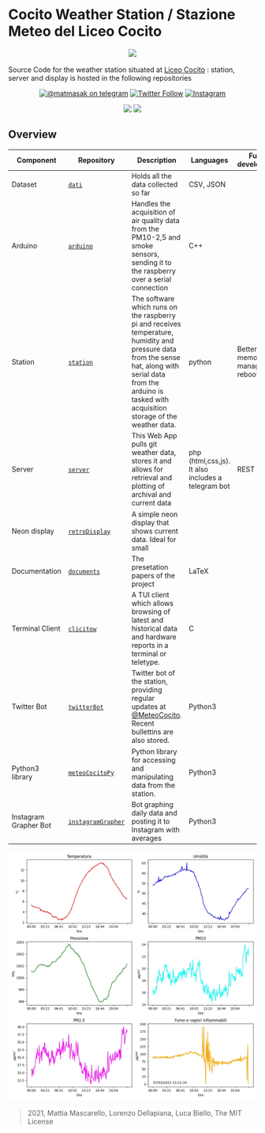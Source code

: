 # Cocito Weather Station / Stazione Meteo del Liceo Cocito
<p align="center">
<img src="https://avatars.githubusercontent.com/u/94685891?v=4">
</p>


Source Code for the weather station situated at [Liceo Cocito](https://liceococito.edu.it) : station, server and display is hosted in the following repositories

<p align="center">
<a href="https://t.me/StazioneMeteoCocitoBot"><img src="https://img.shields.io/badge/@StazioneMeteoCocitoBot-Telegram-blue.svg" alt="@matmasak on telegram"></a>
<a href="https://twitter.com/Meteococito"><img alt="Twitter Follow" src="https://img.shields.io/twitter/follow/MeteoCocito"></a>
<a href="https://www.instagram.com/meteococito/"><img src ="https://img.shields.io/badge/Instagram-meteococito-orange" alt="Instagram"></a>
</p>

<p align="center">
<img src="https://github-readme-stats.vercel.app/api?username=StazioneMeteoCocito&show_icons=true&theme=dark" height="165">
<img src="https://github-readme-stats.vercel.app/api/top-langs/?username=StazioneMeteoCocito&layout=compact&theme=dark">
</p>  
  
## Overview

|Component|Repository|Description|Languages|Further developments|
|---|---|---|---|---|
|Dataset|[`dati`](https://github.com/StazioneMeteoCocito/dati)|Holds all the data collected so far|CSV, JSON||
|Arduino|[`arduino`](https://github.com/StazioneMeteoCocito/arduino)|Handles the acquisition of air quality data from the PM10-2,5 and smoke sensors, sending it to the raspberry over a serial connection|C++||
|Station|[`station`](https://github.com/StazioneMeteoCocito/station)|The software which runs on the raspberry pi and receives temperature, humidity and pressure data from the sense hat, along with serial data from the arduino is tasked with acquisition storage of the weather data.|python|Better memory management, reboot cycle|
|Server|[`server`](https://github.com/StazioneMeteoCocito/server)|This Web App pulls git weather data, stores it and allows for retrieval and plotting of archival and current data|php (html,css,js). It also includes a telegram bot|REST API|
|Neon display|[`retroDisplay`](https://github.com/StazioneMeteoCocito/retroDisplay)|A simple neon display that shows current data. Ideal for small 
|Documentation|[`documents`](https://github.com/StazioneMeteoCocito/documents)|The presetation papers of the project|LaTeX||
|Terminal Client|[`clicitow`](https://github.com/StazioneMeteoCocito/clicitow)|A TUI client which allows browsing of latest and historical data and hardware reports in a terminal or teletype.|C||
|Twitter Bot|[`twitterBot`](https://github.com/StazioneMeteoCocito/twitterBot)|Twitter bot of the station, providing regular updates at [@MeteoCocito](https://twitter.com/MeteoCocito). Recent bullettins are also stored.|Python3||
|Python3 library|[`meteoCocitoPy`](https://github.com/StazioneMeteoCocito/meteoCocitoPy)|Python library for accessing and manipulating data from the station.|Python3||
|Instagram Grapher Bot|[`instagramGrapher`](https://github.com/StazioneMeteoCocito/instagramGrapher)|Bot graphing daily data and posting it to Instagram with averages|Python3||

![](https://raw.githubusercontent.com/StazioneMeteoCocito/instagramGrapher/main/day.jpg)

> 2021, Mattia Mascarello, Lorenzo Dellapiana, Luca Biello, The MIT License

